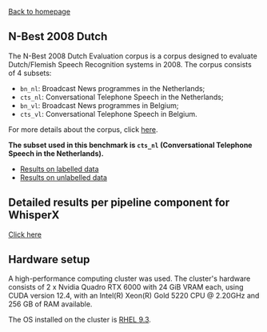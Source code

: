 [Back to homepage](../../index.md)

<h2>N-Best 2008 Dutch</h2>

The N-Best 2008 Dutch Evaluation corpus is a corpus designed to evaluate Dutch/Flemish Speech Recognition systems in 2008. The corpus consists of 4 subsets:
- `bn_nl`: Broadcast News programmes in the Netherlands;
- `cts_nl`: Conversational Telephone Speech in the Netherlands;
- `bn_vl`: Broadcast News programmes in Belgium;
- `cts_vl`: Conversational Telephone Speech in Belgium.

For more details about the corpus, click [here](https://citeseerx.ist.psu.edu/document?repid=rep1&type=pdf&doi=32b10cb0f4cb99ba934f5be5066638a5ad9b19f2).

**The subset used in this benchmark is `cts_nl` (Conversational Telephone Speech in the Netherlands).**

- [Results on labelled data](./res_labelled.md)
- [Results on unlabelled data](./res_unlabelled.md)

## Detailed results per pipeline component for WhisperX
[Click here](./whisperx.md)

## Hardware setup

A high-performance computing cluster was used. The cluster's hardware consists of 2 x Nvidia Quadro RTX 6000 with 24 GiB VRAM each, using CUDA version 12.4, with an Intel(R) Xeon(R) Gold 5220 CPU @ 2.20GHz and 256 GB of RAM available.

The OS installed on the cluster is [RHEL 9.3](https://docs.redhat.com/en/documentation/red_hat_enterprise_linux/9/html-single/9.3_release_notes/index).